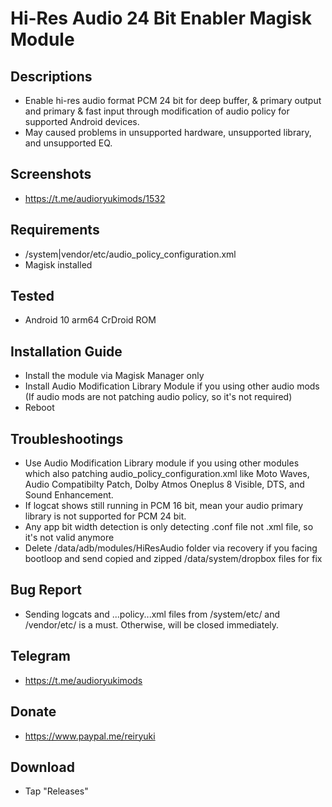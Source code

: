 # Hi-Res Audio 24 Bit Enabler Magisk Module

## Descriptions
- Enable hi-res audio format PCM 24 bit for deep buffer, & primary output and primary & fast input through modification of audio policy for supported Android devices. 
- May caused problems in unsupported hardware, unsupported library, and unsupported EQ.

## Screenshots
- https://t.me/audioryukimods/1532

## Requirements
- /system|vendor/etc/audio_policy_configuration.xml
- Magisk installed

## Tested
- Android 10 arm64 CrDroid ROM

## Installation Guide
- Install the module via Magisk Manager only
- Install Audio Modification Library Module if you using other audio mods (If audio mods are not patching audio policy, so it's not required)
- Reboot

## Troubleshootings
- Use Audio Modification Library module if you using other modules which also patching audio_policy_configuration.xml like Moto Waves, Audio Compatibilty Patch, Dolby Atmos Oneplus 8 Visible, DTS, and Sound Enhancement.
- If logcat shows still running in PCM 16 bit, mean your audio primary library is not supported for PCM 24 bit.
- Any app bit width detection is only detecting .conf file not .xml file, so it's not valid anymore
- Delete /data/adb/modules/HiResAudio folder via recovery if you facing bootloop and send copied and zipped /data/system/dropbox files for fix

## Bug Report
- Sending logcats and ...policy...xml files from /system/etc/ and /vendor/etc/ is a must. Otherwise, will be closed immediately.

## Telegram
- https://t.me/audioryukimods

## Donate
- https://www.paypal.me/reiryuki

## Download
- Tap "Releases"
